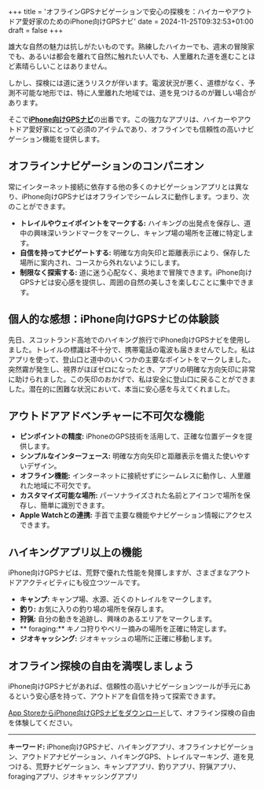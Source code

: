 +++
title = 'オフラインGPSナビゲーションで安心の探検を：ハイカーやアウトドア愛好家のためのiPhone向けGPSナビ'
date = 2024-11-25T09:32:53+01:00
draft = false
+++

雄大な自然の魅力は抗しがたいものです。熟練したハイカーでも、週末の冒険家でも、あるいは都会を離れて自然に触れたい人でも、人里離れた道を進むことほど素晴らしいことはありません。

しかし、探検には道に迷うリスクが伴います。電波状況が悪く、道標がなく、予測不可能な地形では、特に人里離れた地域では、道を見つけるのが難しい場合があります。

そこで[**iPhone向けGPSナビ**](https://apps.apple.com/us/app/gps-navigation-hiking-compass/id791684332)の出番です。この強力なアプリは、ハイカーやアウトドア愛好家にとって必須のアイテムであり、オフラインでも信頼性の高いナビゲーション機能を提供します。

## オフラインナビゲーションのコンパニオン

常にインターネット接続に依存する他の多くのナビゲーションアプリとは異なり、iPhone向けGPSナビはオフラインでシームレスに動作します。つまり、次のことができます。

* **トレイルやウェイポイントをマークする:**  ハイキングの出発点を保存し、道中の興味深いランドマークをマークし、キャンプ場の場所を正確に特定します。
* **自信を持ってナビゲートする:**  明確な方向矢印と距離表示により、保存した場所に案内され、コースから外れないようにします。
* **制限なく探索する:**  道に迷う心配なく、奥地まで冒険できます。iPhone向けGPSナビは安心感を提供し、周囲の自然の美しさを楽しむことに集中できます。


## 個人的な感想：iPhone向けGPSナビの体験談

先日、スコットランド高地でのハイキング旅行でiPhone向けGPSナビを使用しました。トレイルの標識は不十分で、携帯電話の電波も届きませんでした。私はアプリを使って、登山口と道中のいくつかの主要なポイントをマークしました。突然霧が発生し、視界がほぼゼロになったとき、アプリの明確な方向矢印に非常に助けられました。この矢印のおかげで、私は安全に登山口に戻ることができました。潜在的に困難な状況において、本当に安心感を与えてくれました。


## アウトドアアドベンチャーに不可欠な機能

* **ピンポイントの精度:**  iPhoneのGPS技術を活用して、正確な位置データを提供します。
* **シンプルなインターフェース:**  明確な方向矢印と距離表示を備えた使いやすいデザイン。
* **オフライン機能:**  インターネットに接続せずにシームレスに動作し、人里離れた地域に不可欠です。
* **カスタマイズ可能な場所:**  パーソナライズされた名前とアイコンで場所を保存し、簡単に識別できます。
* **Apple Watchとの連携:**  手首で主要な機能やナビゲーション情報にアクセスできます。

## ハイキングアプリ以上の機能

iPhone向けGPSナビは、荒野で優れた性能を発揮しますが、さまざまなアウトドアアクティビティにも役立つツールです。

* **キャンプ:**  キャンプ場、水源、近くのトレイルをマークします。
* **釣り:**  お気に入りの釣り場の場所を保存します。
* **狩猟:**  自分の動きを追跡し、興味のあるエリアをマークします。
* ** foraging:**  キノコ狩りやベリー摘みの場所を正確に特定します。
* **ジオキャッシング:**  ジオキャッシュの場所に正確に移動します。

## オフライン探検の自由を満喫しましょう

iPhone向けGPSナビがあれば、信頼性の高いナビゲーションツールが手元にあるという安心感を持って、アウトドアを自信を持って探索できます。

[App StoreからiPhone向けGPSナビをダウンロード](https://apps.apple.com/us/app/gps-navigation-hiking-compass/id791684332)して、オフライン探検の自由を体験してください。

---

**キーワード:**  iPhone向けGPSナビ、ハイキングアプリ、オフラインナビゲーション、アウトドアナビゲーション、ハイキングGPS、トレイルマーキング、道を見つける、荒野ナビゲーション、キャンプアプリ、釣りアプリ、狩猟アプリ、foragingアプリ、ジオキャッシングアプリ
